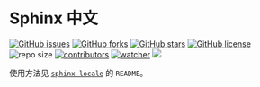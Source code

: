 # Sphinx 中文

[![GitHub issues](https://img.shields.io/github/issues/xinetzone/sphinx-locale)](https://github.com/xinetzone/sphinx-locale/issues) [![GitHub forks](https://img.shields.io/github/forks/xinetzone/sphinx-locale)](https://github.com/xinetzone/sphinx-locale/network) [![GitHub stars](https://img.shields.io/github/stars/xinetzone/sphinx-locale)](https://github.com/xinetzone/sphinx-locale/stargazers) [![GitHub license](https://img.shields.io/github/license/xinetzone/sphinx-locale)](https://github.com/xinetzone/sphinx-locale/blob/main/LICENSE)  ![repo size](https://img.shields.io/github/repo-size/xinetzone/sphinx-locale.svg) [![contributors](https://img.shields.io/github/contributors/xinetzone/sphinx-locale.svg)](https://github.com/xinetzone/sphinx-locale/graphs/contributors) [![watcher](https://img.shields.io/github/watchers/xinetzone/sphinx-locale.svg)](https://github.com/xinetzone/sphinx-locale/watchers) ![](https://github.com/xinetzone/sphinx-locale/actions/workflows/docs.yml/badge.svg)

使用方法见 [`sphinx-locale`](https://github.com/xinetzone/sphinx-locale) 的 `README`。